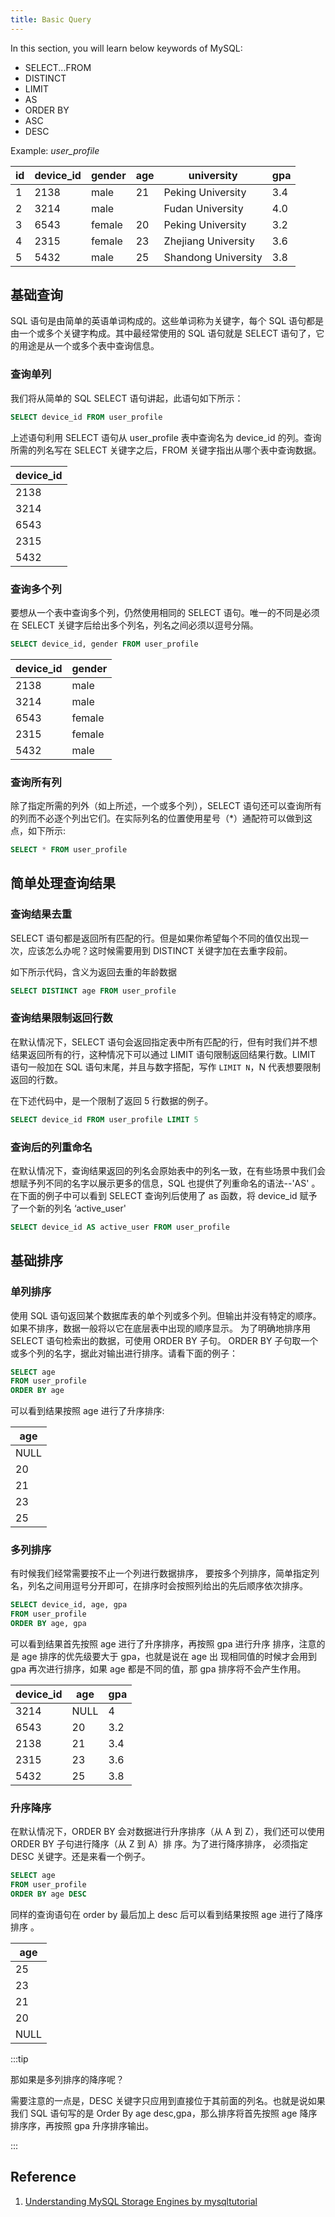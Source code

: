 ```yaml
---
title: Basic Query
---
```


In this section, you will learn below keywords of MySQL:

- SELECT...FROM
- DISTINCT
- LIMIT
- AS
- ORDER BY
- ASC
- DESC

Example: _user_profile_

| id  | device_id | gender | age | university          | gpa |
| --- | --------- | ------ | --- | ------------------- | --- |
| 1   | 2138      | male   | 21  | Peking University   | 3.4 |
| 2   | 3214      | male   |     | Fudan University    | 4.0 |
| 3   | 6543      | female | 20  | Peking University   | 3.2 |
| 4   | 2315      | female | 23  | Zhejiang University | 3.6 |
| 5   | 5432      | male   | 25  | Shandong University | 3.8 |

## 基础查询

SQL 语句是由简单的英语单词构成的。这些单词称为关键字，每个 SQL 语句都是由一个或多个关键字构成。其中最经常使用的 SQL 语句就是 SELECT 语句了，它的用途是从一个或多个表中查询信息。

### 查询单列

我们将从简单的 SQL SELECT 语句讲起，此语句如下所示：

```sql
SELECT device_id FROM user_profile
```

上述语句利用 SELECT 语句从 user_profile 表中查询名为 device_id 的列。查询所需的列名写在 SELECT 关键字之后，FROM 关键字指出从哪个表中查询数据。

| device_id |
| --------- |
| 2138      |
| 3214      |
| 6543      |
| 2315      |
| 5432      |

### 查询多个列

要想从一个表中查询多个列，仍然使用相同的 SELECT 语句。唯一的不同是必须在 SELECT 关键字后给出多个列名，列名之间必须以逗号分隔。

```sql
SELECT device_id, gender FROM user_profile
```

| device_id | gender |
| --------- | ------ |
| 2138      | male   |
| 3214      | male   |
| 6543      | female |
| 2315      | female |
| 5432      | male   |

### 查询所有列

除了指定所需的列外（如上所述，一个或多个列），SELECT 语句还可以查询所有的列而不必逐个列出它们。在实际列名的位置使用星号（\*）通配符可以做到这点，如下所示:

```sql
SELECT * FROM user_profile
```

## 简单处理查询结果

### 查询结果去重

SELECT 语句都是返回所有匹配的行。但是如果你希望每个不同的值仅出现一次，应该怎么办呢？这时候需要用到 DISTINCT 关键字加在去重字段前。

如下所示代码，含义为返回去重的年龄数据

```sql
SELECT DISTINCT age FROM user_profile
```

### 查询结果限制返回行数

在默认情况下，SELECT 语句会返回指定表中所有匹配的行，但有时我们并不想结果返回所有的行，这种情况下可以通过 LIMIT 语句限制返回结果行数。LIMIT 语句一般加在 SQL 语句末尾，并且与数字搭配，写作 `LIMIT N`，N 代表想要限制返回的行数。

在下述代码中，是一个限制了返回 5 行数据的例子。

```sql
SELECT device_id FROM user_profile LIMIT 5
```

### 查询后的列重命名

在默认情况下，查询结果返回的列名会原始表中的列名一致，在有些场景中我们会想赋予列不同的名字以展示更多的信息，SQL 也提供了列重命名的语法--'AS' 。在下面的例子中可以看到 SELECT 查询列后使用了 as 函数，将 device_id 赋予了一个新的列名 ‘active_user'

```sql
SELECT device_id AS active_user FROM user_profile
```

## 基础排序

### 单列排序

使用 SQL 语句返回某个数据库表的单个列或多个列。但输出并没有特定的顺序。 如果不排序，数据一般将以它在底层表中出现的顺序显示。 为了明确地排序用 SELECT 语句检索出的数据，可使用 ORDER BY 子句。 ORDER BY 子句取一个或多个列的名字，据此对输出进行排序。请看下面的例子：

```sql
SELECT age
FROM user_profile
ORDER BY age
```

可以看到结果按照 age 进行了升序排序:

| age  |
| ---- |
| NULL |
| 20   |
| 21   |
| 23   |
| 25   |

### 多列排序

有时候我们经常需要按不止一个列进行数据排序， 要按多个列排序，简单指定列名，列名之间用逗号分开即可，在排序时会按照列给出的先后顺序依次排序。

```sql
SELECT device_id, age, gpa
FROM user_profile
ORDER BY age, gpa
```

可以看到结果首先按照 age 进行了升序排序，再按照 gpa 进行升序 排序，注意的是 age 排序的优先级要大于 gpa，也就是说在 age 出 现相同值的时候才会用到 gpa 再次进行排序，如果 age 都是不同的值，那 gpa 排序将不会产生作用。

| device_id | age  | gpa |
| --------- | ---- | --- |
| 3214      | NULL | 4   |
| 6543      | 20   | 3.2 |
| 2138      | 21   | 3.4 |
| 2315      | 23   | 3.6 |
| 5432      | 25   | 3.8 |

### 升序降序

在默认情况下，ORDER BY 会对数据进行升序排序（从 A 到 Z），我们还可以使用 ORDER BY 子句进行降序（从 Z 到 A）排 序。为了进行降序排序， 必须指定 DESC 关键字。还是来看一个例子。

```sql
SELECT age
FROM user_profile
ORDER BY age DESC
```

同样的查询语句在 order by 最后加上 desc 后可以看到结果按照 age 进行了降序排序 。

| age  |
| ---- |
| 25   |
| 23   |
| 21   |
| 20   |
| NULL |

:::tip

那如果是多列排序的降序呢？

需要注意的一点是，DESC 关键字只应用到直接位于其前面的列名。也就是说如果我们 SQL 语句写的是 Order By age desc,gpa，那么排序将首先按照 age 降序排序序，再按照 gpa 升序排序输出。

:::

## Reference

1. [Understanding MySQL Storage Engines by mysqltutorial](https://www.mysqltutorial.org/understand-mysql-table-types-innodb-myisam.aspx)
